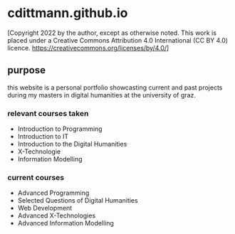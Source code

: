 # cdittmann.github.io

[Copyright 2022 by the author, except as otherwise noted. This work is placed under a Creative Commons Attribution 4.0 International (CC BY 4.0) licence. https://creativecommons.org/licenses/by/4.0/]

## purpose

this website is a personal portfolio showcasting current and past projects during my masters in digital humanities at the university of graz.

### relevant courses taken
* Introduction to Programming
* Introduction to IT
* Introduction to the Digital Humanities
* X-Technologie
* Information Modelling
            
### current courses
* Advanced Programming
* Selected Questions of Digital Humanities
* Web Development
* Advanced X-Technologies
* Advanced Information Modelling
